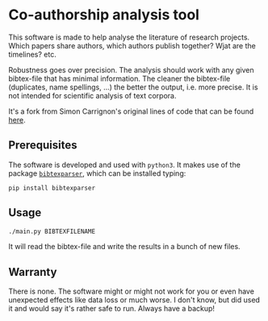 # Co-authorship analysis tool

This software is made to help analyse the literature of research
projects. Which papers share authors, which authors publish together?
Wjat are the timelines? etc.


Robustness goes over precision. The analysis should work with any
given bibtex-file that has minimal information.  The cleaner
the bibtex-file (duplicates, name spellings, ...) the better the
output, i.e. more precise. It is not intended for scientific
analysis of text corpora.

It's a fork from  Simon Carrignon's original lines of code that can be
found [here](https://framagit.org/sc/pybibnet).

## Prerequisites

The software is developed and used with `python3`. It makes use of the
package
[`bibtexparser`](https://github.com/sciunto-org/python-bibtexparser),
which can be installed typing:

    pip install bibtexparser

## Usage

```bash
./main.py BIBTEXFILENAME
```

It will read the bibtex-file and write the results in a bunch of new
files.


## Warranty

There is none. The software might or might not work for you or even
have unexpected effects like data loss or much worse. I don't know,
but did used it and would say it's rather safe to run. Always have a
backup!
